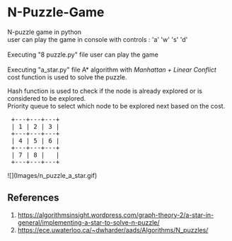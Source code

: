 # N-Puzzle-Game
N-puzzle game in python<br>
user can play the game in console with controls : 'a' 'w' 's' 'd'<br><br>
Executing "8 puzzle.py" file user can play the game<br><br>
Executing "a_star.py" file A* algorithm with <i>Manhattan + Linear Conflict</i> cost function is used to solve the puzzle.<br>
<p>
  Hash function is used to check if the node is already explored or is considered to be explored.<br>
  Priority queue to select which node to be explored next based on the cost.<br>
<p>
<pre>
 +---+---+---+
 | 1 | 2 | 3 |
 +---+---+---+
 | 4 | 5 | 6 |
 +---+---+---+
 | 7 | 8 |   |
 +---+---+---+
</pre>
![](Images/n_puzzle_a_star.gif)

<h2>References</h2>

1. https://algorithmsinsight.wordpress.com/graph-theory-2/a-star-in-general/implementing-a-star-to-solve-n-puzzle/
2. https://ece.uwaterloo.ca/~dwharder/aads/Algorithms/N_puzzles/